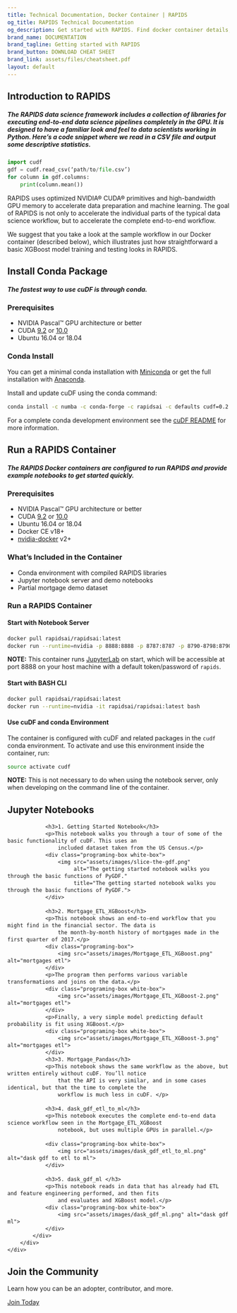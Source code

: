 ```yaml
---
title: Technical Documentation, Docker Container | RAPIDS
og_title: RAPIDS Technical Documentation
og_description: Get started with RAPIDS. Find docker container details, download and installation details, and more.
brand_name: DOCUMENTATION
brand_tagline: Getting started with RAPIDS
brand_button: DOWNLOAD CHEAT SHEET
brand_link: assets/files/cheatsheet.pdf
layout: default
---
```


## Introduction to RAPIDS

##### The RAPIDS data science framework includes a collection of libraries for executing end-to-end data science pipelines completely in the GPU. It is designed to have a familiar look and feel to data scientists working in Python. Here’s a code snippet where we read in a CSV file and output some descriptive statistics.

```python
import cudf
gdf = cudf.read_csv(‘path/to/file.csv’)
for column in gdf.columns:
    print(column.mean())
```

RAPIDS uses optimized NVIDIA® CUDA® primitives and high-bandwidth GPU memory to accelerate data preparation and machine learning. The goal of RAPIDS is not only to accelerate the individual parts of the typical data science workflow, but to accelerate the complete end-to-end workflow.

We suggest that you take a look at the sample workflow in our Docker container (described below), which illustrates just how straightforward a basic XGBoost model training and testing looks in RAPIDS.

## Install Conda Package

##### The fastest way to use cuDF is through conda.

### Prerequisites

* NVIDIA Pascal™ GPU architecture or better
* CUDA [9.2](https://developer.nvidia.com/cuda-92-download-archive) or [10.0](https://developer.nvidia.com/cuda-downloads)
* Ubuntu 16.04 or 18.04

### Conda Install

You can get a minimal conda installation with [Miniconda](https://conda.io/miniconda.html) or get the full installation with [Anaconda](https://www.anaconda.com/download).

Install and update cuDF using the conda command:

```bash
conda install -c numba -c conda-forge -c rapidsai -c defaults cudf=0.2.0
```

For a complete conda development environment see the [cuDF README](https://github.com/rapidsai/cudf#conda) for more information.

## Run a RAPIDS Container

##### The RAPIDS Docker containers are configured to run RAPIDS and provide example notebooks to get started quickly.

### Prerequisites

* NVIDIA Pascal™ GPU architecture or better
* CUDA [9.2](https://developer.nvidia.com/cuda-92-download-archive) or [10.0](https://developer.nvidia.com/cuda-downloads)
* Ubuntu 16.04 or 18.04
* Docker CE v18+
* [nvidia-docker](https://github.com/nvidia/nvidia-docker/wiki/Installation-(version-2.0)) v2+

### What’s Included in the Container

* Conda environment with compiled RAPIDS libraries
* Jupyter notebook server and demo notebooks
* Partial mortgage demo dataset

### Run a RAPIDS Container

#### Start with Notebook Server

```bash
docker pull rapidsai/rapidsai:latest
docker run --runtime=nvidia -p 8888:8888 -p 8787:8787 -p 8790-8798:8790-8798 -it rapidsai/rapidsai:latest
```
**NOTE:** This container runs [JupyterLab](https://jupyterlab.readthedocs.io/en/stable/) on start, which will be accessible at port 8888 on your host machine with a default token/password of `rapids`.

#### Start with BASH CLI

```bash
docker pull rapidsai/rapidsai:latest
docker run --runtime=nvidia -it rapidsai/rapidsai:latest bash
```

#### Use cuDF and conda Environment

The container is configured with cuDF and related packages in the `cudf` conda environment. To activate and use this environment inside the container, run:

```bash
source activate cudf
```
**NOTE:** This is not necessary to do when using the notebook server, only when developing on the command line of the container.

<section class="intro-content ">
    <div class="documentation-gray-top"></div>
    <div class="documentation-inner-content">
        <div class="fixed-content">
            <div class="getting-started-small-warp">
                <h2>Jupyter Notebooks</h2>

                <h3>1. Getting Started Notebook</h3>
                <p>This notebook walks you through a tour of some of the basic functionality of cuDF. This uses an
                    included dataset taken from the US Census.</p>
                <div class="programing-box white-box">
                    <img src="assets/images/slice-the-gdf.png"
                         alt="The getting started notebook walks you through the basic functions of PyGDF."
                         title="The getting started notebook walks you through the basic functions of PyGDF.">
                </div>

                <h3>2. Mortgage_ETL_XGBoost</h3>
                <p>This notebook shows an end-to-end workflow that you might find in the financial sector. The data is
                    the month-by-month history of mortgages made in the first quarter of 2017.</p>
                <div class="programing-box">
                    <img src="assets/images/Mortgage_ETL_XGBoost.png" alt="mortgages etl">
                </div>
                <p>The program then performs various variable transformations and joins on the data.</p>
                <div class="programing-box white-box">
                    <img src="assets/images/Mortgage_ETL_XGBoost-2.png" alt="mortgages etl">
                </div>
                <p>Finally, a very simple model predicting default probability is fit using XGBoost.</p>
                <div class="programing-box white-box">
                    <img src="assets/images/Mortgage_ETL_XGBoost-3.png" alt="mortgages etl">
                </div>
                <h3>3. Mortgage_Pandas</h3>
                <p>This notebook shows the same workflow as the above, but written entirely without cuDF. You’ll notice
                    that the API is very similar, and in some cases identical, but that the time to complete the
                    workflow is much less in cuDF. </p>

                <h3>4. dask_gdf_etl_to_ml</h3>
                <p>This notebook executes the complete end-to-end data science workflow seen in the Mortgage_ETL_XGBoost
                    notebook, but uses multiple GPUs in parallel.</p>
                
                <div class="programing-box white-box">
                    <img src="assets/images/dask_gdf_etl_to_ml.png" alt="dask gdf to etl to ml">
                </div>

                <h3>5. dask_gdf_ml </h3>
                <p>This notebook reads in data that has already had ETL and feature engineering performed, and then fits
                    and evaluates and XGBoost model.</p>
                <div class="programing-box white-box">
                    <img src="assets/images/dask_gdf_ml.png" alt="dask gdf ml">
                </div>
            </div>
        </div>
    </div>
</section>

<section class="footer-cta-main">
    <div class="fixed-content">
        <h2>Join the Community</h2>
        <p>Learn how you can be an adopter, contributor, and more.</p>
        <a href="community.html" class="blue-btn">Join Today</a>
    </div>
</section>

